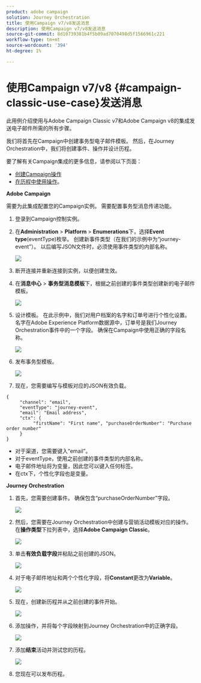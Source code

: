 ```yaml
---
product: adobe campaign
solution: Journey Orchestration
title: 使用Campaign v7/v8发送消息
description: 使用Campaign v7/v8发送消息
source-git-commit: 8d10739381b4f5b09ad7070498d5f1566961c221
workflow-type: tm+mt
source-wordcount: '394'
ht-degree: 1%

---
```



# 使用Campaign v7/v8 {#campaign-classic-use-case}发送消息

此用例介绍使用与Adobe Campaign Classic v7和Adobe Campaign v8的集成发送电子邮件所需的所有步骤。

我们将首先在Campaign中创建事务型电子邮件模板。 然后，在Journey Orchestration中，我们将创建事件、操作并设计历程。

要了解有关Campaign集成的更多信息，请参阅以下页面：

* [创建Campaign操作](../action/acc-action.md)
* [在历程中使用操作](../building-journeys/using-adobe-campaign-classic.md)。

**Adobe Campaign**

需要为此集成配置您的Campaign实例。 需要配置事务型消息传递功能。

1. 登录到Campaign控制实例。

1. 在&#x200B;**Administration** > **Platform** > **Enumerations**&#x200B;下，选择&#x200B;**Event type**(eventType)枚举。 创建新事件类型（在我们的示例中为“journey-event”）。 以后编写JSON文件时，必须使用事件类型的内部名称。

   ![](../assets/accintegration-uc-1.png)

1. 断开连接并重新连接到实例，以便创建生效。

1. 在&#x200B;**消息中心** > **事务型消息模板**&#x200B;下，根据之前创建的事件类型创建新的电子邮件模板。

   ![](../assets/accintegration-uc-2.png)

1. 设计模板。 在此示例中，我们对用户档案的名字和订单号进行个性化设置。 名字在Adobe Experience Platform数据源中，订单号是我们Journey Orchestration事件中的一个字段。 确保在Campaign中使用正确的字段名称。

   ![](../assets/accintegration-uc-3.png)

1. 发布事务型模板。

   ![](../assets/accintegration-uc-4.png)

1. 现在，您需要编写与模板对应的JSON有效负载。

```
{
     "channel": "email",
     "eventType": "journey-event",
     "email": "Email address",
     "ctx": {
          "firstName": "First name", "purchaseOrderNumber": "Purchase order number"
     }
}
```

* 对于渠道，您需要键入“email”。
* 对于eventType，使用之前创建的事件类型的内部名称。
* 电子邮件地址将为变量，因此您可以键入任何标签。
* 在ctx下，个性化字段也是变量。

**Journey Orchestration**

1. 首先，您需要创建事件。 确保包含“purchaseOrderNumber”字段。

   ![](../assets/accintegration-uc-5.png)

1. 然后，您需要在Journey Orchestration中创建与营销活动模板对应的操作。 在&#x200B;**操作类型**&#x200B;下拉列表中，选择&#x200B;**Adobe Campaign Classic**。

   ![](../assets/accintegration-uc-6.png)

1. 单击&#x200B;**有效负载字段**&#x200B;并粘贴之前创建的JSON。

   ![](../assets/accintegration-uc-7.png)

1. 对于电子邮件地址和两个个性化字段，将&#x200B;**Constant**&#x200B;更改为&#x200B;**Variable**。

   ![](../assets/accintegration-uc-8.png)

1. 现在，创建新历程并从之前创建的事件开始。

   ![](../assets/accintegration-uc-9.png)

1. 添加操作，并将每个字段映射到Journey Orchestration中的正确字段。

   ![](../assets/accintegration-uc-10.png)

1. 添加&#x200B;**结束**&#x200B;活动并测试您的历程。

   ![](../assets/accintegration-uc-11.png)

1. 您现在可以发布历程。

